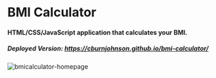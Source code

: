 # BMI Calculator

#### HTML/CSS/JavaScript application that calculates your BMI.

##### Deployed Version: https://cburnjohnson.github.io/bmi-calculator/

![bmicalculator-homepage](https://user-images.githubusercontent.com/44681780/77792212-3431c800-7025-11ea-85e2-4ffd6ed2f624.jpg)
